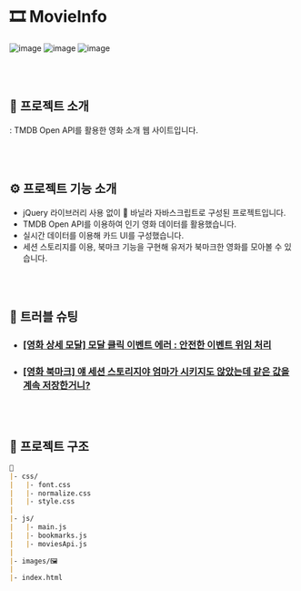 # 🎞 MovieInfo

![image](https://github.com/user-attachments/assets/93289094-1b1b-4d0a-a481-829a2ff5f0d1)
![image](https://github.com/user-attachments/assets/73c5252e-d9a6-4ad5-94b4-01a158e9cc5d)
![image](https://github.com/user-attachments/assets/03c5b61e-fd07-4573-b656-d0f281265969)


<br>
<br>

## 💬 프로젝트 소개

: TMDB Open API를 활용한 영화 소개 웹 사이트입니다.

<br>
<br>

## ⚙ 프로젝트 기능 소개

- jQuery 라이브러리 사용 없이 🍦 바닐라 자바스크립트로 구성된 프로젝트입니다.
- TMDB Open API를 이용하여 인기 영화 데이터를 활용했습니다.
- 실시간 데이터를 이용해 카드 UI를 구성했습니다.
- 세션 스토리지를 이용, 북마크 기능을 구현해 유저가 북마크한 영화를 모아볼 수 있습니다.

<br>
<br>

## 🚀 트러블 슈팅

- ### [[영화 상세 모달] 모달 클릭 이벤트 에러 : 안전한 이벤트 위임 처리](https://velog.io/@jiyunk/트러블슈팅-모달-클릭-이벤트-에러-안전한-이벤트-위임-처리)
- ### [[영화 북마크] 얘 세션 스토리지야 엄마가 시키지도 않았는데 같은 값을 계속 저장한거니?](https://velog.io/@jiyunk/%ED%8A%B8%EB%9F%AC%EB%B8%94%EC%8A%88%ED%8C%85-%EC%84%B8%EC%85%98-%EC%8A%A4%ED%86%A0%EB%A6%AC%EC%A7%80%EC%95%BC-%EC%99%9C-%EA%B0%99%EC%9D%80-%EA%B0%92%EC%9D%84-%EC%9E%90%EA%BE%B8-%EC%A0%80%EC%9E%A5%ED%95%98%EB%8B%88)

<br>
<br>

## 📁 프로젝트 구조

```markdown
📁
|- css/
|   |- font.css
|   |- normalize.css
|   |- style.css  
|
|- js/
|   |- main.js
|   |- bookmarks.js
|   |- moviesApi.js
|
|- images/🖼
|
|- index.html
```
